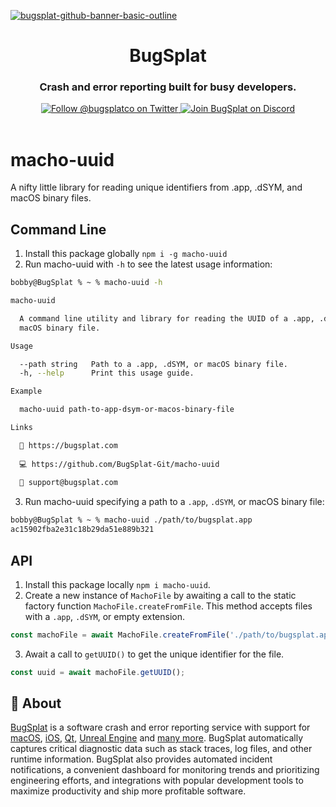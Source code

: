 [![bugsplat-github-banner-basic-outline](https://user-images.githubusercontent.com/20464226/149019306-3186103c-5315-4dad-a499-4fd1df408475.png)](https://bugsplat.com)
<br/>
# <div align="center">BugSplat</div> 
### **<div align="center">Crash and error reporting built for busy developers.</div>**
<div align="center">
    <a href="https://twitter.com/BugSplatCo">
        <img alt="Follow @bugsplatco on Twitter" src="https://img.shields.io/twitter/follow/bugsplatco?label=Follow%20BugSplat&style=social">
    </a>
    <a href="https://discord.gg/bugsplat">
        <img alt="Join BugSplat on Discord" src="https://img.shields.io/discord/664965194799251487?label=Join%20Discord&logo=Discord&style=social">
    </a>
</div>

<br/>

# macho-uuid

A nifty little library for reading unique identifiers from .app, .dSYM, and macOS binary files.

## Command Line

1. Install this package globally `npm i -g macho-uuid`
2. Run macho-uuid with `-h` to see the latest usage information:

```bash
bobby@BugSplat % ~ % macho-uuid -h

macho-uuid

  A command line utility and library for reading the UUID of a .app, .dSYM, or  
  macOS binary file.                                                            

Usage

  --path string   Path to a .app, .dSYM, or macOS binary file. 
  -h, --help      Print this usage guide.                      

Example

  macho-uuid path-to-app-dsym-or-macos-binary-file 

Links

  🐛 https://bugsplat.com                       
                                                
  💻 https://github.com/BugSplat-Git/macho-uuid 
                                                
  💌 support@bugsplat.com   
```

3. Run macho-uuid specifying a path to a `.app`, `.dSYM`, or macOS binary file:

```bash
bobby@BugSplat % ~ % macho-uuid ./path/to/bugsplat.app
ac15902fba2e31c18b29da51e889b321
```

## API

1. Install this package locally `npm i macho-uuid`.
2. Create a new instance of `MachoFile` by awaiting a call to the static factory function `MachoFile.createFromFile`. This method accepts files with a `.app`, `.dSYM`, or empty extension.

```ts
const machoFile = await MachoFile.createFromFile('./path/to/bugsplat.app');
```
3. Await a call to `getUUID()` to get the unique identifier for the file.

```ts
const uuid = await machoFile.getUUID();
```

## 🐛 About

[BugSplat](https://bugsplat.com) is a software crash and error reporting service with support for [macOS](https://docs.bugsplat.com/introduction/getting-started/integrations/desktop/macos), [iOS](https://docs.bugsplat.com/introduction/getting-started/integrations/mobile/ios), [Qt](https://docs.bugsplat.com/introduction/getting-started/integrations/cross-platform/qt), [Unreal Engine](https://docs.bugsplat.com/introduction/getting-started/integrations/game-development/unreal-engine) and [many more](https://docs.bugsplat.com/introduction/getting-started/integrations). BugSplat automatically captures critical diagnostic data such as stack traces, log files, and other runtime information. BugSplat also provides automated incident notifications, a convenient dashboard for monitoring trends and prioritizing engineering efforts, and integrations with popular development tools to maximize productivity and ship more profitable software.
